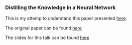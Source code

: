 ### Distilling the Knowledge in a Neural Network

This is my attemp to understand this paper presented [here](http://www2.ift.ulaval.ca/~pgiguere/rgroup/readingGroup2015.html).

The original paper can be found [here](https://arxiv.org/pdf/1503.02531.pdf)

The slides for this talk can be found [here](https://docs.google.com/presentation/d/1CQWsIwpZQUITipQaRLO7yZkLer99eUPKkViazmriA4U/edit?usp=sharing)  
